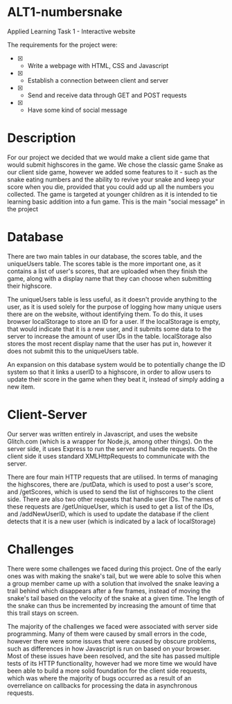 # ALT1-numbersnake
Applied Learning Task 1 - Interactive website

The requirements for the project were:

- [x] - Write a webpage with HTML, CSS and Javascript

- [x] - Establish a connection between client and server

- [x] - Send and receive data through GET and POST requests

- [x] - Have some kind of social message


# Description
For our project we decided that we would make a client side game that would submit highscores in the game. We chose the classic game Snake as our client side game, however we added some features to it - such as the snake eating numbers and the ability to revive your snake and keep your score when you die, provided that you could add up all the numbers you collected. The game is targeted at younger children as it is intended to tie learning basic addition into a fun game. This is the main "social message" in the project


# Database
There are two main tables in our database, the scores table, and the uniqueUsers table. The scores table is the more important one, as it contains a list of user's scores, that are uploaded when they finish the game, along with a display name that they can choose when submitting their highscore.

The uniqueUsers table is less useful, as it doesn't provide anything to the user, as it is used solely for the purpose of logging how many unique users there are on the website, without identifying them. To do this, it uses browser localStorage to store an ID for a user. If the localStorage is empty, that would indicate that it is a new user, and it submits some data to the server to increase the amount of user IDs in the table. localStorage also stores the most recent display name that the user has put in, however it does not submit this to the uniqueUsers table.

An expansion on this database system would be to potentially change the ID system so that it links a userID to a highscore, in order to allow users to update their score in the game when they beat it, instead of simply adding a new item.


# Client-Server
Our server was written entirely in Javascript, and uses the website Glitch.com (which is a wrapper for Node.js, among other things). On the server side, it uses Express to run the server and handle requests. On the client side it uses standard XMLHttpRequests to communicate with the server.

There are four main HTTP requests that are utilised. In terms of managing the highscores, there are /putData, which is used to post a user's score, and /getScores, which is used to send the list of highscores to the client side. There are also two other requests that handle user IDs. The names of these requests are /getUniqueUser, which is used to get a list of the IDs, and /addNewUserID, which is used to update the database if the client detects that it is a new user (which is indicated by a lack of localStorage)


# Challenges
There were some challenges we faced during this project. One of the early ones was with making the snake's tail, but we were able to solve this when a group member came up with a solution that involved the snake leaving a trail behind which disappears after a few frames, instead of moving the snake's tail based on the velocity of the snake at a given time. The length of the snake can thus be incremented by increasing the amount of time that this trail stays on screen.

The majority of the challenges we faced were associated with server side programming. Many of them were caused by small errors in the code, however there were some issues that were caused by obscure problems, such as differences in how Javascript is run on based on your browser. Most of these issues have been resolved, and the site has passed multiple tests of its HTTP functionality, however had we more time we would have been able to build a more solid foundation for the client side requests, which was where the majority of bugs occurred as a result of an overreliance on callbacks for processing the data in asynchronous requests.
